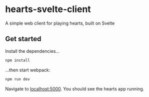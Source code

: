 # hearts-svelte-client

A simple web client for playing hearts, built on Svelte

## Get started

Install the dependencies...

```bash
npm install
```

...then start webpack:

```bash
npm run dev
```

Navigate to [localhost:5000](http://localhost:5000). You should see the hearts app running.